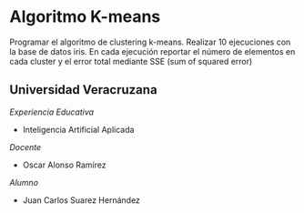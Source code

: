 # Algoritmo K-means
Programar el algoritmo de clustering k-means. Realizar 10 ejecuciones con la base de datos iris. En cada ejecución reportar el número de elementos en cada cluster y el error total mediante SSE (sum of squared error)

## Universidad Veracruzana

*Experiencia Educativa*
- Inteligencia Artificial Aplicada

*Docente*
- Oscar Alonso Ramírez

*Alumno*
- Juan Carlos Suarez Hernández
